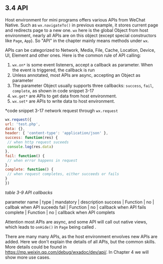 ## 3.4 API

Host environment for mini programs offers various APIs from WeChat Native. Such as `wx.navigateTo()` in previous example, it stores current page and redirects page to a new one. `wx` here is the global Object from host environment, nearly all APIs are on this object (except special constructors like `Page`, `App`). So "API" in the chapter mainly means methods under `wx`.

APIs can be categorized to Network, Media, File, Cache, Location, Device, UI, Element and other ones. Here is the common rule of API calling:

1. `wx.on*` is some event listeners, accept a callback as parameter. When the event is triggered, the callback is run
2. Unless annotated, most APIs are async, accepting an Object as parameter
3. The parameter Object usually supports three callbacks: `success`, `fail`, `complete`, as shown in code snippet 3-17
4. `wx.get*` are APIs to get data from host environment.
5. `wx.set*` are APIs to write data to host environment.

*code snippet 3-17 network request through `wx.request`
```js
wx.request({
url: 'test.php',
data: {},
header: { 'content-type': 'application/json' },
success: function(res) {
 // when http request suceeds
 console.log(res.data)
},
fail: function() {
 // when error happens in request
},
complete: function() {
 // when request completes, either succeeds or fails
}
})
```

*table 3-9 API callbacks*

parameter name | type | mandatory | description
success | Function | no | callbak when API suceeds
fail | Function | no | callback when API fails
complete | Function | no | callback when API complets

Attention most APIs are async, and some API will call out native views, which leads to `onHide()` in `Page` being called .

There are many many APIs, as the host environment envolves new APIs are added. Here we don't explain the details of all APIs, but the common skills. More details could be found in  https://mp.weixin.qq.com/debug/wxadoc/dev/api/. In Chapter 4 we will show more use cases. 

